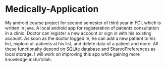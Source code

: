 # Medically-Application
My android course project for second semester of third year in FCI, which is written in java.
A local android app for registeration of patients consultation in a clinic.
Doctor can register a new account or sign in with his existing account.
As soon as the doctor logged in, he can add a new patient to his list, explore all patients at his list, and delete data of a patient and more.
All these functionalty depend on SQLite database and SharedPreferences as local storage.
I will work on improving this app while gaining more knowledge insha'allah.
